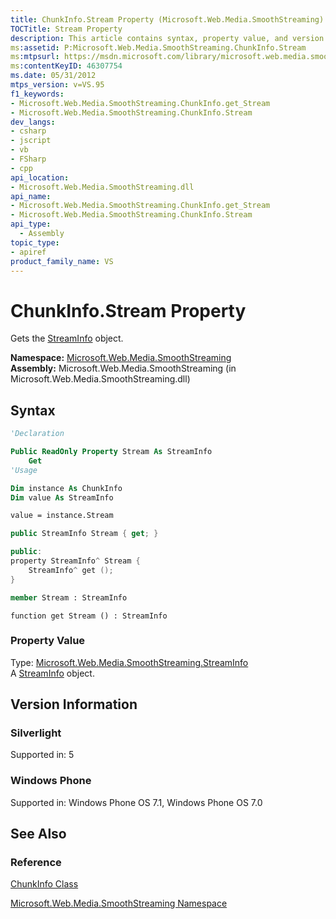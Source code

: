```yaml
---
title: ChunkInfo.Stream Property (Microsoft.Web.Media.SmoothStreaming)
TOCTitle: Stream Property
description: This article contains syntax, property value, and version information for the ChunkInfo.Stream property.
ms:assetid: P:Microsoft.Web.Media.SmoothStreaming.ChunkInfo.Stream
ms:mtpsurl: https://msdn.microsoft.com/library/microsoft.web.media.smoothstreaming.chunkinfo.stream(v=VS.95)
ms:contentKeyID: 46307754
ms.date: 05/31/2012
mtps_version: v=VS.95
f1_keywords:
- Microsoft.Web.Media.SmoothStreaming.ChunkInfo.get_Stream
- Microsoft.Web.Media.SmoothStreaming.ChunkInfo.Stream
dev_langs:
- csharp
- jscript
- vb
- FSharp
- cpp
api_location:
- Microsoft.Web.Media.SmoothStreaming.dll
api_name:
- Microsoft.Web.Media.SmoothStreaming.ChunkInfo.get_Stream
- Microsoft.Web.Media.SmoothStreaming.ChunkInfo.Stream
api_type:
  - Assembly
topic_type:
- apiref
product_family_name: VS
---
```


# ChunkInfo.Stream Property

Gets the [StreamInfo](streaminfo-class-microsoft-web-media-smoothstreaming_1.md) object.

**Namespace:**  [Microsoft.Web.Media.SmoothStreaming](microsoft-web-media-smoothstreaming-namespace_1.md)  
**Assembly:**  Microsoft.Web.Media.SmoothStreaming (in Microsoft.Web.Media.SmoothStreaming.dll)

## Syntax

```vb
'Declaration

Public ReadOnly Property Stream As StreamInfo
    Get
'Usage

Dim instance As ChunkInfo
Dim value As StreamInfo

value = instance.Stream
```

```csharp
public StreamInfo Stream { get; }
```

```cpp
public:
property StreamInfo^ Stream {
    StreamInfo^ get ();
}
```

``` fsharp
member Stream : StreamInfo
```

```jscript
function get Stream () : StreamInfo
```

### Property Value

Type: [Microsoft.Web.Media.SmoothStreaming.StreamInfo](streaminfo-class-microsoft-web-media-smoothstreaming_1.md)  
A [StreamInfo](streaminfo-class-microsoft-web-media-smoothstreaming_1.md) object.

## Version Information

### Silverlight

Supported in: 5  

### Windows Phone

Supported in: Windows Phone OS 7.1, Windows Phone OS 7.0  

## See Also

### Reference

[ChunkInfo Class](chunkinfo-class-microsoft-web-media-smoothstreaming_1.md)

[Microsoft.Web.Media.SmoothStreaming Namespace](microsoft-web-media-smoothstreaming-namespace_1.md)
